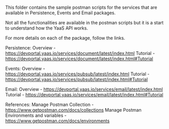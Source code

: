 This folder contains the sample postman scripts for the services that are available in Persistence, Events and Email packages.

Not all the functionalities are available in the postman scripts but it is a start to understand how the YaaS API works.

For more details on each of the package, follow the links.

Persistence:
Overview - https://devportal.yaas.io/services/document/latest/index.html
Tutorial - https://devportal.yaas.io/services/document/latest/index.html#Tutorial

Events:
Overview - https://devportal.yaas.io/services/pubsub/latest/index.html
Tutorial - https://devportal.yaas.io/services/pubsub/latest/index.html#Tutorial

Email:
Overview - https://devportal.yaas.io/services/email/latest/index.html
Tutorial - https://devportal.yaas.io/services/email/latest/index.html#Tutorial

References:
Manage Postman Collection - https://www.getpostman.com/docs/collections
Manage Postman Environments and variables - https://www.getpostman.com/docs/environments

